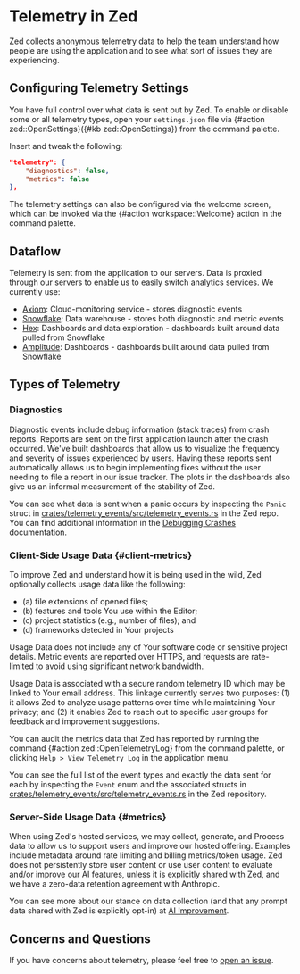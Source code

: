 # Telemetry in Zed

Zed collects anonymous telemetry data to help the team understand how people are using the application and to see what sort of issues they are experiencing.

## Configuring Telemetry Settings

You have full control over what data is sent out by Zed. To enable or disable some or all telemetry types, open your `settings.json` file via {#action zed::OpenSettings}({#kb zed::OpenSettings}) from the command palette.

Insert and tweak the following:

```json
"telemetry": {
    "diagnostics": false,
    "metrics": false
},
```

The telemetry settings can also be configured via the welcome screen, which can be invoked via the {#action workspace::Welcome} action in the command palette.

## Dataflow

Telemetry is sent from the application to our servers. Data is proxied through our servers to enable us to easily switch analytics services. We currently use:

- [Axiom](https://axiom.co): Cloud-monitoring service - stores diagnostic events
- [Snowflake](https://snowflake.com): Data warehouse - stores both diagnostic and metric events
- [Hex](https://www.hex.tech): Dashboards and data exploration - dashboards built around data pulled from Snowflake
- [Amplitude](https://www.amplitude.com): Dashboards - dashboards built around data pulled from Snowflake

## Types of Telemetry

### Diagnostics

Diagnostic events include debug information (stack traces) from crash reports. Reports are sent on the first application launch after the crash occurred. We've built dashboards that allow us to visualize the frequency and severity of issues experienced by users. Having these reports sent automatically allows us to begin implementing fixes without the user needing to file a report in our issue tracker. The plots in the dashboards also give us an informal measurement of the stability of Zed.

You can see what data is sent when a panic occurs by inspecting the `Panic` struct in [crates/telemetry_events/src/telemetry_events.rs](https://github.com/zed-industries/zed/blob/main/crates/telemetry_events/src/telemetry_events.rs) in the Zed repo. You can find additional information in the [Debugging Crashes](./development/debugging-crashes.md) documentation.

### Client-Side Usage Data {#client-metrics}

To improve Zed and understand how it is being used in the wild, Zed optionally collects usage data like the following:

- (a) file extensions of opened files;
- (b) features and tools You use within the Editor;
- (c) project statistics (e.g., number of files); and
- (d) frameworks detected in Your projects

Usage Data does not include any of Your software code or sensitive project details. Metric events are reported over HTTPS, and requests are rate-limited to avoid using significant network bandwidth.

Usage Data is associated with a secure random telemetry ID which may be linked to Your email address. This linkage currently serves two purposes: (1) it allows Zed to analyze usage patterns over time while maintaining Your privacy; and (2) it enables Zed to reach out to specific user groups for feedback and improvement suggestions.

You can audit the metrics data that Zed has reported by running the command {#action zed::OpenTelemetryLog} from the command palette, or clicking `Help > View Telemetry Log` in the application menu.

You can see the full list of the event types and exactly the data sent for each by inspecting the `Event` enum and the associated structs in [crates/telemetry_events/src/telemetry_events.rs](https://github.com/zed-industries/zed/blob/main/crates/telemetry_events/src/telemetry_events.rs) in the Zed repository.

### Server-Side Usage Data {#metrics}

When using Zed's hosted services, we may collect, generate, and Process data to allow us to support users and improve our hosted offering. Examples include metadata around rate limiting and billing metrics/token usage. Zed does not persistently store user content or use user content to evaluate and/or improve our AI features, unless it is explicitly shared with Zed, and we have a zero-data retention agreement with Anthropic.

You can see more about our stance on data collection (and that any prompt data shared with Zed is explicitly opt-in) at [AI Improvement](./ai/ai-improvement.md).

## Concerns and Questions

If you have concerns about telemetry, please feel free to [open an issue](https://github.com/zed-industries/zed/issues/new/choose).
